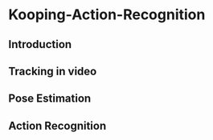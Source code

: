 # Kooping-Action-Recognition

## Introduction

## Tracking in video

## Pose Estimation

## Action Recognition
